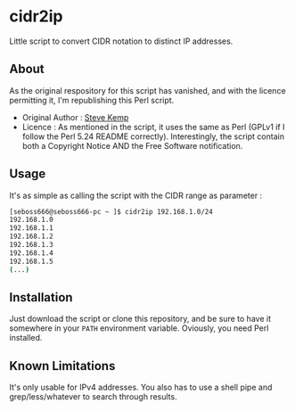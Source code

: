 # cidr2ip
Little script to convert CIDR notation to distinct IP addresses.

## About
As the original respository for this script has vanished, and with the licence permitting it, I'm republishing this Perl script.

* Original Author : [Steve Kemp](https://steve.fi/)
* Licence : As mentioned in the script, it uses the same as Perl (GPLv1 if I follow the Perl 5.24 README correctly). Interestingly, the script contain both a Copyright Notice AND the Free Software notification.

## Usage
It's as simple as calling the script with the CIDR range as parameter :
```sh
[seboss666@seboss666-pc ~ ]$ cidr2ip 192.168.1.0/24
192.168.1.0
192.168.1.1
192.168.1.2
192.168.1.3
192.168.1.4
192.168.1.5
(...)
```

## Installation
Just download the script or clone this repository, and be sure to have it somewhere in your `PATH` environment variable. Oviously, you need Perl installed.

## Known Limitations
It's only usable for IPv4 addresses. You also has to use a shell pipe and grep/less/whatever to search through results.


